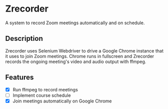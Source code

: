 # Zrecorder
A system to record Zoom meetings automatically and on schedule.

## Description
Zrecorder uses Selenium Webdriver to drive a Google Chrome instance that it uses
to join Zoom meetings. Chrome runs in fullscreen and Zrecorder records the
ongoing meeting's video and audio output with ffmpeg.

## Features
- [x] Run ffmpeg to record meetings
- [ ] Implement course schedule
- [x] Join meetings automatically on Google Chrome
